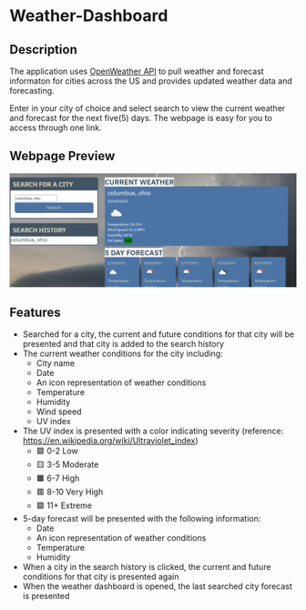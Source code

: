 # Weather-Dashboard

## Description 

 The application uses [OpenWeather API](https://openweathermap.org/api) to pull weather and forecast informaton for cities across the US and provides updated weather data and forecasting. 

Enter in your city of choice and select search to view the current weather and forecast for the next five(5) days.
The webpage is easy for you to access through one link.

## Webpage Preview 

![screenshot](./assets/images/weather%20dashboard.png)

## Features 

- Searched for a city, the current and future conditions for that city will be presented and that city is added to the search history
- The current weather conditions for the city including:
    - City name
    - Date
    - An icon representation of weather conditions
    - Temperature
    - Humidity
    - Wind speed
    - UV index
- The UV index is presented with a color indicating severity (reference: https://en.wikipedia.org/wiki/Ultraviolet_index)
    - 🟩  0-2 Low
    - 🟨  3-5 Moderate
    - 🟧  6-7 High 
    - 🟥  8-10 Very High
    - 🟪  11+ Extreme
- 5-day forecast will be presented with the following information:
    - Date
    - An icon representation of weather conditions
    - Temperature
    - Humidity
- When a city in the search history is clicked, the current and future conditions for that city is presented again
- When the weather dashboard is opened, the last searched city forecast is presented

